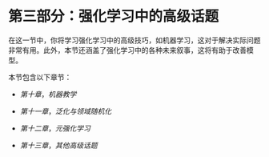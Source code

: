 # 第三部分：强化学习中的高级话题

在这一节中，你将学习强化学习中的高级技巧，如机器学习，这对于解决实际问题非常有用。此外，本节还涵盖了强化学习中的各种未来叙事，这将有助于改善模型。

本节包含以下章节：

+   *第十章*，*机器教学*

+   *第十一章*，*泛化与领域随机化*

+   *第十二章*，*元强化学习*

+   *第十三章*，*其他高级话题*
